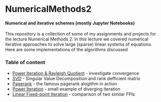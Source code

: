 # NumericalMethods2
#### Numerical and iterative schemes (mostly Jupyter Notebooks)
This repository is a collection of some of my assignments and projects for the lecture Numerical Methods 2. 
In this lecture we covered numerical iterative approaches to solve large (sparse) linear systems of equations. 
Here are some implementations of the algorithms discussed

### Table of content
* [Power Iteration & Rayleigh Quotient](./power_iteration+rayleigh_quotient.ipynb) - investigate convergence
* [SVD](./SVD.ipynb) - Singular Value Decomposition and rank defficient matrix
* [Pagerank](./pagerank.ipynb) - the famous pagerank alogithm in action
* [Power Iteration](./poweriteration.py) - small example of diverging iteration
* [Linear Fixed-point Iteration](./LinearFixedPointIteration.ipynb) - comparison of two similar FPIs
